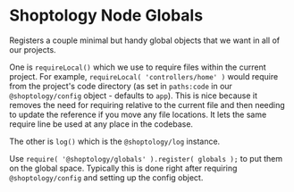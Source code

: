 # Shoptology Node Globals

Registers a couple minimal but handy global objects
that we want in all of our projects.

One is `requireLocal()` which we use to require files
within the current project. For example, `requireLocal( 'controllers/home' )`
would require from the project's code directory
(as set in `paths:code` in our `@shoptology/config` object - defaults
to `app`). This is nice because it removes the need for requiring
relative to the current file and then needing to update the reference
if you move any file locations. It lets the same require line be used
at any place in the codebase.

The other is `log()` which is the `@shoptology/log` instance.

Use `require( '@shoptology/globals' ).register( globals );` to put
them on the global space. Typically this is done right after requiring
`@shoptology/config` and setting up the config object.

